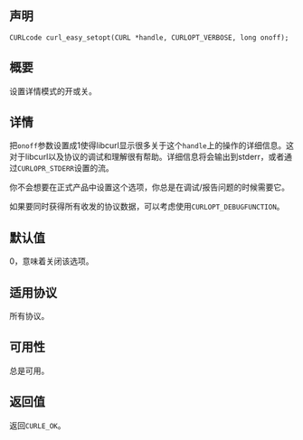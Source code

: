 ## 声明

```
CURLcode curl_easy_setopt(CURL *handle, CURLOPT_VERBOSE, long onoff);
```

## 概要

设置详情模式的开或关。

## 详情

把`onoff`参数设置成1使得libcurl显示很多关于这个`handle`上的操作的详细信息。这对于libcurl以及协议的调试和理解很有帮助。详细信息将会输出到stderr，或者通过`CURLOPR_STDERR`设置的流。

你不会想要在正式产品中设置这个选项，你总是在调试/报告问题的时候需要它。

如果要同时获得所有收发的协议数据，可以考虑使用`CURLOPT_DEBUGFUNCTION`。

## 默认值

0，意味着关闭该选项。

## 适用协议

所有协议。

## 可用性

总是可用。

## 返回值

返回`CURLE_OK`。